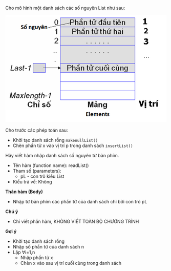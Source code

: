 Cho mô hình một danh sách các số nguyên List như sau:

<img src="../dsdac2.png">

Cho trước các phép toán sau:
- Khởi tạo danh sách rỗng `makenullList()`
- Chèn phần tử x vào vị trí p trong danh sách `insertList()`

Hãy viết hàm nhập danh sách số nguyên từ bàn phím.
- Tên hàm (function name): readList()
- Tham số (parameters):
    - pL - con trỏ kiểu List
- Kiểu trả về: Không

**Thân hàm (Body)**
- Nhập từ bàn phím các phần tử của danh sách chỉ bởi con trỏ pL

**Chú ý**
- Chỉ viết phần hàm, KHÔNG VIẾT TOÀN BỘ CHƯƠNG TRÌNH

**Gợi ý**
- Khởi tạo danh sách rỗng
- Nhập số phần tử của danh sách n
- Lặp ∀i=1,n
    - Nhập phần tử x
    - Chèn x vào sau vị trí cuối cùng trong danh sách